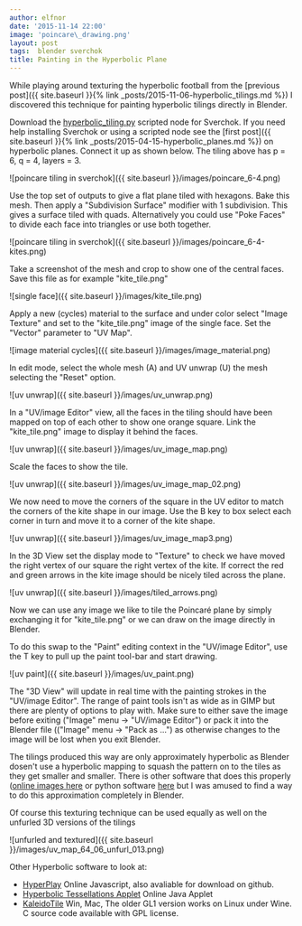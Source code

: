 ```yaml
---
author: elfnor
date: '2015-11-14 22:00'
image: 'poincare\_drawing.png'
layout: post
tags:  blender sverchok
title: Painting in the Hyperbolic Plane
---
```


While playing around texturing the hyperbolic football from the [previous post]({{ site.baseurl }}{% link _posts/2015-11-06-hyperbolic_tilings.md %}) I discovered this technique for painting hyperbolic tilings directly in Blender.

Download the [hyperbolic\_tiling.py](https://github.com/elfnor/hyperbolic_coral) scripted node for Sverchok. If you need help installing Sverchok or using a scripted node see the [first post]({{ site.baseurl }}{% link _posts/2015-04-15-hyperbolic_planes.md %}) on hyperbolic planes. Connect it up as shown below. The tiling above has p = 6, q = 4, layers = 3.

![poincare tiling in sverchok]({{ site.baseurl }}/images/poincare_6-4.png)

Use the top set of outputs to give a flat plane tiled with hexagons. Bake this mesh. Then apply a \"Subdivision Surface\" modifier with 1 subdivision. This gives a surface tiled with quads. Alternatively you could use \"Poke Faces\" to divide each face into triangles or use both together.

![poincare tiling in sverchok]({{ site.baseurl }}/images/poincare_6-4-kites.png)

Take a screenshot of the mesh and crop to show one of the central faces. Save this file as for example \"kite\_tile.png\"

![single face]({{ site.baseurl }}/images/kite_tile.png)

Apply a new (cycles) material to the surface and under color select \"Image Texture\" and set to the \"kite\_tile.png\" image of the single face. Set the \"Vector\" parameter to \"UV Map\".

![image material cycles]({{ site.baseurl }}/images/image_material.png)

In edit mode, select the whole mesh (A) and UV unwrap (U) the mesh selecting the \"Reset\" option.

![uv unwrap]({{ site.baseurl }}/images/uv_unwrap.png)

In a \"UV/image Editor\" view, all the faces in the tiling should have been mapped on top of each other to show one orange square. Link the \"kite\_tile.png\" image to display it behind the faces.

![uv unwrap]({{ site.baseurl }}/images/uv_image_map.png)

Scale the faces to show the tile.

![uv unwrap]({{ site.baseurl }}/images/uv_image_map_02.png)

We now need to move the corners of the square in the UV editor to match the corners of the kite shape in our image. Use the B key to box select each corner in turn and move it to a corner of the kite shape.

![uv unwrap]({{ site.baseurl }}/images/uv_image_map3.png)

In the 3D View set the display mode to \"Texture\" to check we have moved the right vertex of our square the right vertex of the kite. If correct the red and green arrows in the kite image should be nicely tiled across the plane.

![uv unwrap]({{ site.baseurl }}/images/tiled_arrows.png)

Now we can use any image we like to tile the Poincaré plane by simply exchanging it for \"kite\_tile.png\" or we can draw on the image directly in Blender.

To do this swap to the \"Paint\" editing context in the \"UV/image Editor\", use the T key to pull up the paint tool-bar and start drawing.

![uv paint]({{ site.baseurl }}/images/uv_paint.png)

The \"3D View\" will update in real time with the painting strokes in the \"UV/image Editor\". The range of paint tools isn\'t as wide as in GIMP but there are plenty of options to play with. Make sure to either save the image before exiting (\"Image\" menu -\> \"UV/image Editor\") or pack it into the Blender file ((\"Image\" menu -\> \"Pack as \...\") as otherwise changes to the image will be lost when you exit Blender.

The tilings produced this way are only approximately hyperbolic as Blender dosen\'t use a hyperbolic mapping to squash the pattern on to the tiles as they get smaller and smaller. There is other software that does this properly ([online images here](http://www.malinc.se/m/ImageTiling.php) or python software [here](https://github.com/b5strbal/Escher) but I was amused to find a way to do this approximation completely in Blender.

Of course this texturing technique can be used equally as well on the unfurled 3D versions of the tilings

![unfurled and textured]({{ site.baseurl }}/images/uv_map_64_06_unfurl_013.png)

Other Hyperbolic software to look at:

-   [HyperPlay](http://timhutton.github.io/hyperplay/) Online Javascript, also avaliable for download on github.  
-   [Hyperbolic Tessellations Applet](http://www.plunk.org/~hatch/HyperbolicApplet/) Online Java Applet  
-   [KaleidoTile](http://www.geometrygames.org/KaleidoTile/index.html) Win, Mac, The older GL1 version works on Linux under Wine. C source code available with GPL license.
